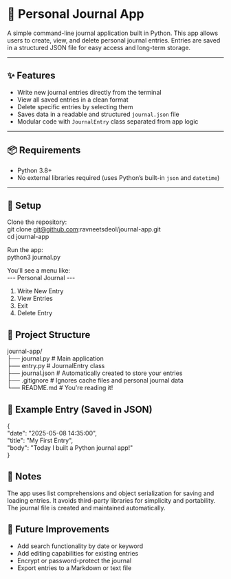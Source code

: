 # 📝 Personal Journal App  
A simple command-line journal application built in Python. This app allows users to create, view, and delete personal journal entries. Entries are saved in a structured JSON file for easy access and long-term storage.

---

## ✨ Features
- Write new journal entries directly from the terminal
- View all saved entries in a clean format
- Delete specific entries by selecting them
- Saves data in a readable and structured `journal.json` file
- Modular code with `JournalEntry` class separated from app logic

---

## 📦 Requirements
- Python 3.8+
- No external libraries required (uses Python’s built-in `json` and `datetime`)

---

## 🔧 Setup

Clone the repository:  
git clone git@github.com:ravneetsdeol/journal-app.git  
cd journal-app

Run the app:  
python3 journal.py

You’ll see a menu like:  
--- Personal Journal ---  
1. Write New Entry
2. View Entries
3. Exit
4. Delete Entry

## 📁 Project Structure
journal-app/  
├── journal.py       # Main application  
├── entry.py         # JournalEntry class  
├── journal.json     # Automatically created to store your entries  
├── .gitignore       # Ignores cache files and personal journal data  
└── README.md        # You're reading it!  

## 📜 Example Entry (Saved in JSON)
{  
  "date": "2025-05-08 14:35:00",  
  "title": "My First Entry",  
  "body": "Today I built a Python journal app!"  
}

## 🧠 Notes
The app uses list comprehensions and object serialization for saving and loading entries.
It avoids third-party libraries for simplicity and portability.
The journal file is created and maintained automatically.

## 🚀 Future Improvements
* Add search functionality by date or keyword
* Add editing capabilities for existing entries
* Encrypt or password-protect the journal
* Export entries to a Markdown or text file
